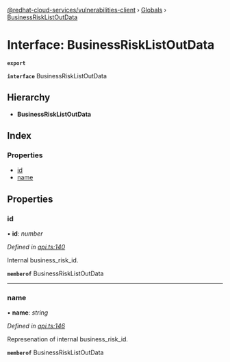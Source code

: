 [@redhat-cloud-services/vulnerabilities-client](../README.md) › [Globals](../globals.md) › [BusinessRiskListOutData](businessrisklistoutdata.md)

# Interface: BusinessRiskListOutData

**`export`** 

**`interface`** BusinessRiskListOutData

## Hierarchy

* **BusinessRiskListOutData**

## Index

### Properties

* [id](businessrisklistoutdata.md#id)
* [name](businessrisklistoutdata.md#name)

## Properties

###  id

• **id**: *number*

*Defined in [api.ts:140](https://github.com/RedHatInsights/javascript-clients.gi/blob/master/packages/vulnerabilities/api.ts#L140)*

Internal business_risk_id.

**`memberof`** BusinessRiskListOutData

___

###  name

• **name**: *string*

*Defined in [api.ts:146](https://github.com/RedHatInsights/javascript-clients.gi/blob/master/packages/vulnerabilities/api.ts#L146)*

Represenation of internal business_risk_id.

**`memberof`** BusinessRiskListOutData
